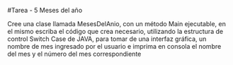 #Tarea - 5 Meses del año

Cree una clase llamada MesesDelAnio, con un método Main ejecutable, en el mismo escriba el
código que crea necesario, utilizando la estructura de control Switch Case de JAVA, para tomar
de una interfaz gráfica, un nombre de mes ingresado por el usuario e imprima en consola el
nombre del mes y el número del mes correspondiente
